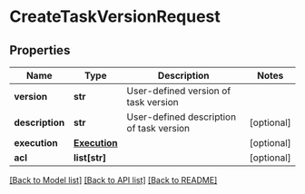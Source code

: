 # CreateTaskVersionRequest

## Properties
Name | Type | Description | Notes
------------ | ------------- | ------------- | -------------
**version** | **str** | User-defined version of task version | 
**description** | **str** | User-defined description of task version | [optional] 
**execution** | [**Execution**](Execution.md) |  | [optional] 
**acl** | **list[str]** |  | [optional] 

[[Back to Model list]](../README.md#documentation-for-models) [[Back to API list]](../README.md#documentation-for-api-endpoints) [[Back to README]](../README.md)


